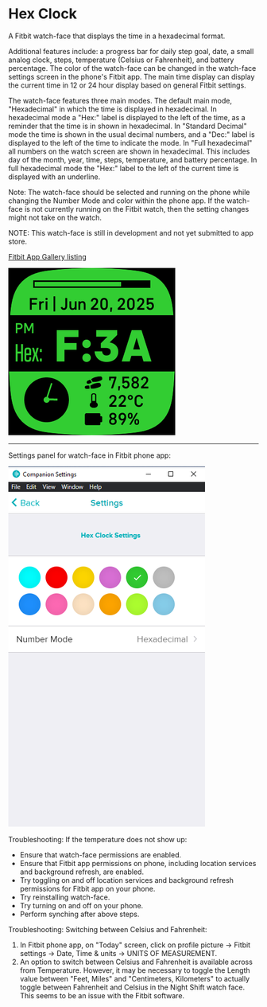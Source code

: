 # Hex Clock
A Fitbit watch-face that displays the time in a hexadecimal format. 

Additional features include: a progress bar for daily step goal, date, a small analog clock, steps, temperature (Celsius or Fahrenheit), and battery percentage. The color of the watch-face can be changed in the watch-face settings screen in the phone's Fitbit app. The main time display can display the current time in 12 or 24 hour display based on general Fitbit settings. 

The watch-face features three main modes. The default main mode, "Hexadecimal" in which the time is displayed in hexadecimal. In hexadecimal mode a "Hex:" label is displayed to the left of the time, as a reminder that the time is in shown in hexadecimal. In "Standard Decimal" mode the time is shown in the usual decimal numbers, and a "Dec:" label is displayed to the left of the time to indicate the mode. In "Full hexadecimal" all numbers on the watch screen are shown in hexadecimal. This includes day of the month, year, time, steps, temperature, and battery percentage. In full hexadecimal mode the "Hex:" label to the left of the current time is displayed with an underline. 

Note: The watch-face should be selected and running on the phone while changing the Number Mode and color within the phone app. If the watch-face is not currently running on the Fitbit watch, then the setting changes might not take on the watch.

NOTE: This watch-face is still in development and not yet submitted to app store. 

[Fitbit App Gallery listing](https://gallery.fitbit.com/details/2332fe64-124f-4c94-852f-7686552522af?key=4a38aea7-998b-4bd0-b2fa-9abdad2b91b4)

![screenshot of watch-face](Screenshot.png)

---
Settings panel for watch-face in Fitbit phone app: 

![seetings panel in Fitbit phone app](Settings%20Panel.png)

Troubleshooting: If the temperature does not show up: 
- Ensure that watch-face permissions are enabled. 
- Ensure that Fitbit app permissions on phone, including location services and background refresh, are enabled. 
- Try toggling on and off location services and background refresh permissions for Fitbit app on your phone. 
- Try reinstalling watch-face. 
- Try turning on and off on your phone. 
- Perform synching after above steps.

Troubleshooting: Switching between Celsius and Fahrenheit:
1. In Fitbit phone app, on "Today" screen, click on profile picture -> Fitbit settings -> Date, Time & units -> UNITS OF MEASUREMENT.
2. An option to switch between Celsius and Fahrenheit is available across from Temperature. However, it may be necessary to toggle the Length value between "Feet, Miles" and "Centimeters, Kilometers" to actually toggle between Fahrenheit and Celsius in the Night Shift watch face. This seems to be an issue with the Fitbit software. 
